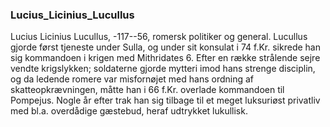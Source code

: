 ### Lucius_Licinius_Lucullus


Lucius Licinius Lucullus, -117--56, romersk politiker og general. Lucullus gjorde først tjeneste under Sulla, og under sit konsulat i 74 f.Kr. sikrede han sig kommandoen i krigen med Mithridates 6. Efter en række strålende sejre vendte krigslykken; soldaterne gjorde mytteri imod hans strenge disciplin, og da ledende romere var misfornøjet med hans ordning af skatteopkrævningen, måtte han i 66 f.Kr. overlade kommandoen til Pompejus. Nogle år efter trak han sig tilbage til et meget luksuriøst privatliv med bl.a. overdådige gæstebud, heraf udtrykket lukullisk.